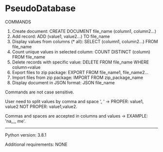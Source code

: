 # PseudoDatabase

COMMANDS
1. Create document: CREATE DOCUMENT file_name (column1, column2...)
2. Add record: ADD (value1, value2...) TO file_name
3. Display values from columns (* all): SELECT (column1, column2...) FROM file_name
4. Count unique values in selected column: COUNT DISTINCT (column) FROM file_name
5. Delete records with specific value: DELETE FROM file_name WHERE column=value
6. Export files to zip package: EXPORT FROM file_name1, file_name2...
7. Import files from zip package: IMPORT FROM zip_package_name
8. Display document in JSON format: JSON file_name

Commands are not case sensitive.

User need to split values by comma and space ', ' -> PROPER: value1, value2 NOT PROPER: value1,value2.

Commas and spaces are accepted in columns and values -> EXAMPLE: 'na,,,, me'.

------------------------------------------------------------------------------------------------------
Python version: 3.8.1

Additional requirements: NONE
